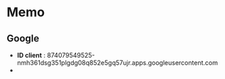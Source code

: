 # Memo

## Google

- **ID client** : 874079549525-nmh361dsg351plgdg08q852e5gq57ujr.apps.googleusercontent.com
- 